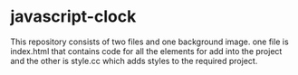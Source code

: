 # javascript-clock
This repository consists of two files and one background image. 
one file is index.html that contains code for all the elements for add into the project and the other is style.cc which adds styles to the required project.
